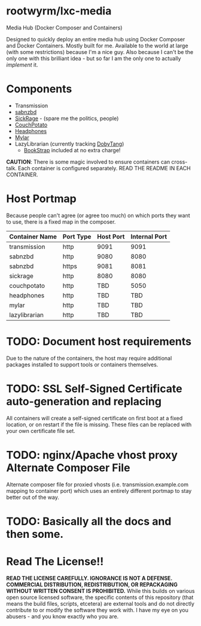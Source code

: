 # rootwyrm/lxc-media
Media Hub (Docker Composer and Containers)

Designed to quickly deploy an entire media hub using Docker Composer and Docker Containers. Mostly built for me. Available to the world at large (with some restrictions) because I'm a nice guy. Also because I can't be the only one with this brilliant idea - but so far I am the only one to actually *implement* it.

# Components
* Transmission
* [sabnzbd]
* [SickRage] - (spare me the politics, people)
* [CouchPotato]
* [Headphones]
* [Mylar]
* LazyLibrarian (currently tracking [DobyTang])
  * [BookStrap] included at no extra charge!

**CAUTION**: There is some magic involved to ensure containers can cross-talk. Each container is configured separately. READ THE README IN EACH CONTAINER.

# Host Portmap
Because people can't agree (or agree too much) on which ports they want to use, there is a fixed map in the composer.

| Container Name 	| Port Type 	| Host Port 	| Internal Port 	|
|----------------	|-----------	|-----------	|---------------	|
| transmission   	| http      	| 9091      	| 9091          	|
| sabnzbd        	| http      	| 9080      	| 8080          	|
| sabnzbd        	| https     	| 9081      	| 8081          	|
| sickrage       	| http      	| 8080      	| 8080          	|
| couchpotato    	| http      	| TBD       	| 5050          	|
| headphones     	| http      	| TBD       	| TBD           	|
| mylar          	| http      	| TBD       	| TBD           	|
| lazylibrarian  	| http      	| TBD       	| TBD           	|

# TODO: Document host requirements
Due to the nature of the containers, the host may require additional packages installed to support tools or containers themselves.

# TODO: SSL Self-Signed Certificate auto-generation and replacing
All containers will create a self-signed certificate on first boot at a fixed location, or on restart if the file is missing. These files can be replaced with your own certificate file set.

# TODO: nginx/Apache vhost proxy Alternate Composer File
Alternate composer file for proxied vhosts (i.e. transmission.example.com mapping to container port) which uses an entirely different portmap to stay better out of the way.

# TODO: Basically all the docs and then some.

# Read The License!!
**READ THE LICENSE CAREFULLY. IGNORANCE IS NOT A DEFENSE. COMMERCIAL DISTRIBUTION, REDISTRIBUTION, OR REPACKAGING WITHOUT WRITTEN CONSENT IS PROHIBITED.** While this builds on various open source licensed software, the specific contents of this repository (that means the build files, scripts, etcetera) are external tools and do not directly contribute to or modify the software they work with. I have my eye on you abusers - and you know exactly who you are. 

[sabnzbd]:https://github.com/sabnzbd/sabnzbd
[SickRage]:https://github.com/SickRage/SickRage
[CouchPotato]:https://github.com/RuudBurger/CouchPotatoServer
[Headphones]:https://github.com/rembo10/headphones
[Mylar]:https://github.com/evilhero/mylar
[DobyTang]:https://github.com/DobyTang/LazyLibrarian
[BookStrap]:https://github.com/warlord0/lazylibrarian.bookstrap
